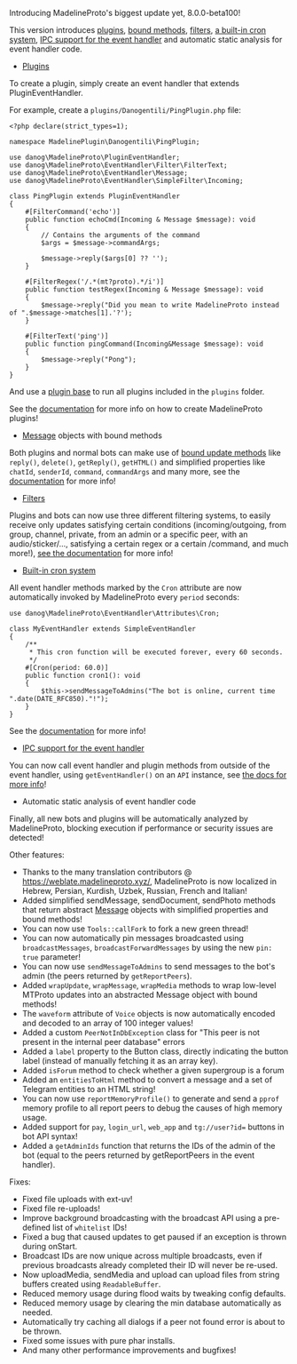 Introducing MadelineProto's biggest update yet, 8.0.0-beta100!

This version introduces [plugins](https://docs.madelineproto.xyz/docs/PLUGINS.html), [bound methods](https://docs.madelineproto.xyz/docs/UPDATES.html#bound-methods), [filters](https://docs.madelineproto.xyz/docs/FILTERS.html), [a built-in cron system](https://docs.madelineproto.xyz/docs/UPDATES.html#cron), [IPC support for the event handler](https://docs.madelineproto.xyz/docs/UPDATES.html#persisting-data-and-ipc) and automatic static analysis for event handler code.

- [Plugins](https://docs.madelineproto.xyz/docs/PLUGINS.html)

To create a plugin, simply create an event handler that extends PluginEventHandler.  

For example, create a `plugins/Danogentili/PingPlugin.php` file:
```
<?php declare(strict_types=1);

namespace MadelinePlugin\Danogentili\PingPlugin;

use danog\MadelineProto\PluginEventHandler;
use danog\MadelineProto\EventHandler\Filter\FilterText;
use danog\MadelineProto\EventHandler\Message;
use danog\MadelineProto\EventHandler\SimpleFilter\Incoming;

class PingPlugin extends PluginEventHandler
{
    #[FilterCommand('echo')]
    public function echoCmd(Incoming & Message $message): void
    {
        // Contains the arguments of the command
        $args = $message->commandArgs;

        $message->reply($args[0] ?? '');
    }

    #[FilterRegex('/.*(mt?proto).*/i')]
    public function testRegex(Incoming & Message $message): void
    {
        $message->reply("Did you mean to write MadelineProto instead of ".$message->matches[1].'?');
    }

    #[FilterText('ping')]
    public function pingCommand(Incoming&Message $message): void
    {
        $message->reply("Pong");
    }
}
```

And use a [plugin base](https://raw.githubusercontent.com/danog/MadelineProto/v8/examples/PluginBase.php) to run all plugins included in the `plugins` folder.  

See the [documentation](https://docs.madelineproto.xyz/docs/PLUGINS.html) for more info on how to create MadelineProto plugins!

- [Message](https://docs.madelineproto.xyz/PHP/danog/MadelineProto/EventHandler/Message.html) objects with bound methods

Both plugins and normal bots can make use of [bound update methods](https://docs.madelineproto.xyz/docs/UPDATES.html#bound-methods) like `reply()`, `delete()`, `getReply()`, `getHTML()` and simplified properties like `chatId`, `senderId`, `command`, `commandArgs` and many more, see the [documentation](https://docs.madelineproto.xyz/docs/UPDATES.html#bound-methods) for more info!

- [Filters](https://docs.madelineproto.xyz/docs/FILTERS.html)

Plugins and bots can now use three different filtering systems, to easily receive only updates satisfying certain conditions (incoming/outgoing, from group, channel, private, from an admin or a specific peer, with an audio/sticker/..., satisfying a certain regex or a certain /command, and much more!), [see the documentation](https://docs.madelineproto.xyz/docs/FILTERS.html) for more info!

- [Built-in cron system](https://docs.madelineproto.xyz/docs/UPDATES.html#cron)

All event handler methods marked by the `Cron` attribute are now automatically invoked by MadelineProto every `period` seconds:

```
use danog\MadelineProto\EventHandler\Attributes\Cron;

class MyEventHandler extends SimpleEventHandler
{
    /**
     * This cron function will be executed forever, every 60 seconds.
     */
    #[Cron(period: 60.0)]
    public function cron1(): void
    {
        $this->sendMessageToAdmins("The bot is online, current time ".date(DATE_RFC850)."!");
    }
}
```

See the [documentation](https://docs.madelineproto.xyz/docs/UPDATES.html#cron) for more info!

- [IPC support for the event handler](https://docs.madelineproto.xyz/docs/UPDATES.html#persisting-data-and-ipc)

You can now call event handler and plugin methods from outside of the event handler, using `getEventHandler()` on an `API` instance, see [the docs for more info](https://docs.madelineproto.xyz/docs/PLUGINS.html#limitations)!

- Automatic static analysis of event handler code

Finally, all new bots and plugins will be automatically analyzed by MadelineProto, blocking execution if performance or security issues are detected!

Other features:
- Thanks to the many translation contributors @ https://weblate.madelineproto.xyz/, MadelineProto is now localized in Hebrew, Persian, Kurdish, Uzbek, Russian, French and Italian!
- Added simplified sendMessage, sendDocument, sendPhoto methods that return abstract [Message](https://docs.madelineproto.xyz/PHP/danog/MadelineProto/EventHandler/Message.html) objects with simplified properties and bound methods!
- You can now use `Tools::callFork` to fork a new green thread!
- You can now automatically pin messages broadcasted using `broadcastMessages`, `broadcastForwardMessages` by using the new `pin: true` parameter!
- You can now use `sendMessageToAdmins` to send messages to the bot's admin (the peers returned by `getReportPeers`).
- Added `wrapUpdate`, `wrapMessage`, `wrapMedia` methods to wrap low-level MTProto updates into an abstracted Message object with bound methods!
- The `waveform` attribute of `Voice` objects is now automatically encoded and decoded to an array of 100 integer values!
- Added a custom `PeerNotInDbException` class for "This peer is not present in the internal peer database" errors
- Added a `label` property to the Button class, directly indicating the button label (instead of manually fetching it as an array key).
- Added `isForum` method to check whether a given supergroup is a forum
- Added an `entitiesToHtml` method to convert a message and a set of Telegram entities to an HTML string!	
- You can now use `reportMemoryProfile()` to generate and send a `pprof` memory profile to all report peers to debug the causes of high memory usage.
- Added support for `pay`, `login_url`, `web_app` and `tg://user?id=` buttons in bot API syntax!
- Added a `getAdminIds` function that returns the IDs of the admin of the bot (equal to the peers returned by getReportPeers in the event handler).

Fixes:
- Fixed file uploads with ext-uv!
- Fixed file re-uploads!
- Improve background broadcasting with the broadcast API using a pre-defined list of `whitelist` IDs!
- Fixed a bug that caused updates to get paused if an exception is thrown during onStart.
- Broadcast IDs are now unique across multiple broadcasts, even if previous broadcasts already completed their ID will never be re-used.
- Now uploadMedia, sendMedia and upload can upload files from string buffers created using `ReadableBuffer`.
- Reduced memory usage during flood waits by tweaking config defaults.
- Reduced memory usage by clearing the min database automatically as needed.
- Automatically try caching all dialogs if a peer not found error is about to be thrown.
- Fixed some issues with pure phar installs.
- And many other performance improvements and bugfixes!
